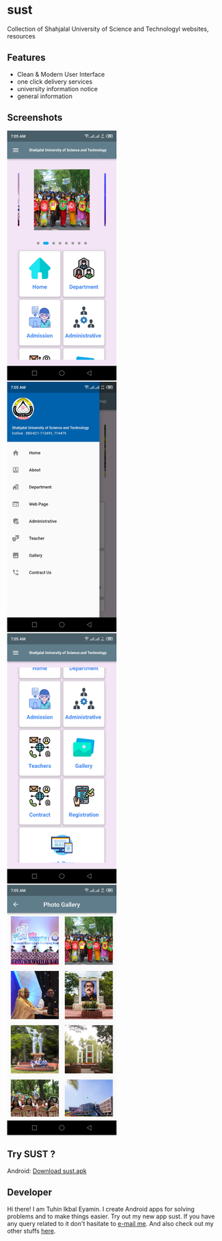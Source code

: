 # sust

Collection of Shahjalal University of Science and Technologyl websites, resources


## Features

 - Clean & Modern User Interface
 - one click delivery services
 - university information notice
 - general information


## Screenshots

<img src="assets/Screenshots/Screenshot_1.jpg" width="256"><img src="assets/Screenshots/Screenshot_2.jpg" width="256"><img src="assets/screenshots/Screenshot_3.jpg" width="256"><img src="assets/Screenshots/Screenshot_4.jpg" width="256">




## Try SUST ?

Android: [Download sust.apk](https://github.com/codereyamin/)


## Developer

Hi there! I am Tuhin Ikbal Eyamin. I create Android apps for solving problems and to make things easier. Try out my new app sust. If you have any query related to it don't hasitate to [e-mail me](mailto:codereyamin@gmail.com). And also check out my other stuffs [here](https://github.com/codereyamin).



